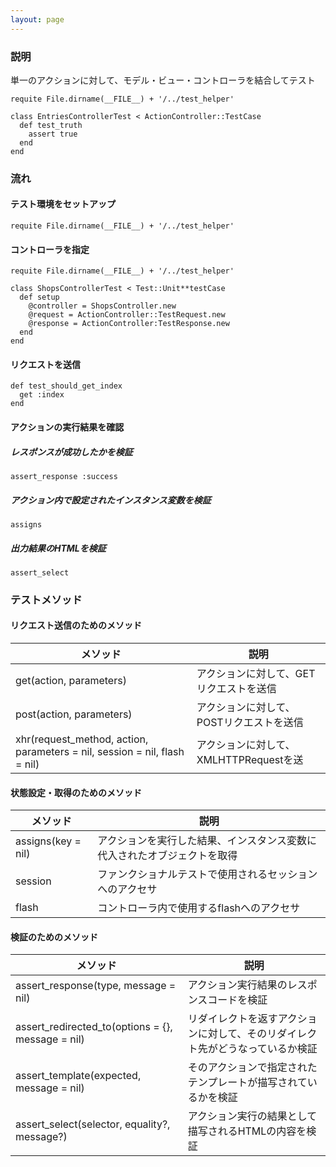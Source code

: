 ```yaml
---
layout: page
---
```

### 説明
単一のアクションに対して、モデル・ビュー・コントローラを結合してテスト

    requite File.dirname(__FILE__) + '/../test_helper'

    class EntriesControllerTest < ActionController::TestCase
      def test_truth
        assert true
      end
    end

### 流れ
#### テスト環境をセットアップ
    requite File.dirname(__FILE__) + '/../test_helper'

#### コントローラを指定
    requite File.dirname(__FILE__) + '/../test_helper'

    class ShopsControllerTest < Test::Unit**testCase
      def setup
        @controller = ShopsController.new
        @request = ActionController::TestRequest.new
        @response = ActionController:TestResponse.new
      end
    end

#### リクエストを送信
    def test_should_get_index
      get :index
    end

#### アクションの実行結果を確認
##### レスポンスが成功したかを検証
    assert_response :success

##### アクション内で設定されたインスタンス変数を検証
    assigns

##### 出力結果のHTMLを検証
    assert_select

### テストメソッド
#### リクエスト送信のためのメソッド

メソッド                                                                      | 説明
------------------------------------------------------------------------- | --------------------------
get(action, parameters)                                                   | アクションに対して、GETリクエストを送信
post(action, parameters)                                                  | アクションに対して、POSTリクエストを送信
xhr(request_method, action, parameters = nil, session = nil, flash = nil) | アクションに対して、XMLHTTPRequestを送

#### 状態設定・取得のためのメソッド

メソッド               | 説明
------------------ | ------------------------------------
assigns(key = nil) | アクションを実行した結果、インスタンス変数に代入されたオブジェクトを取得
session            | ファンクショナルテストで使用されるセッションへのアクセサ
flash              | コントローラ内で使用するflashへのアクセサ

#### 検証のためのメソッド

メソッド                                              | 説明
------------------------------------------------- | ---------------------------------------
assert_response(type, message = nil)              | アクション実行結果のレスポンスコードを検証
assert_redirected_to(options = {}, message = nil) | リダイレクトを返すアクションに対して、そのリダイレクト先がどうなっているか検証
assert_template(expected, message = nil)          | そのアクションで指定されたテンプレートが描写されているかを検証
assert_select(selector, equality?, message?)      | アクション実行の結果として描写されるHTMLの内容を検証